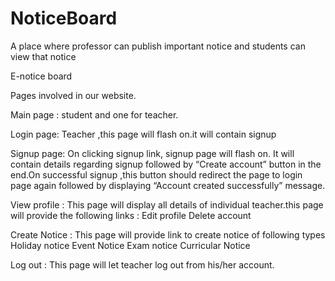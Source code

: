 # NoticeBoard
A place where professor can publish important notice and students can view that notice
 
 E-notice board 
 
Pages involved in our website.
 
Main page : student and one for teacher.
 
Login page: Teacher ,this page will flash on.it will contain signup 
 
Signup page: On clicking signup link, signup page will flash on. It will contain details regarding signup followed by “Create account” button in the end.On successful signup ,this button should redirect the page to login page again followed by displaying “Account created successfully” message.
 
View profile : This page will display all details of individual teacher.this page will provide the following links :
Edit profile 
Delete account
 
Create Notice : This page will provide link to create notice of following types 
Holiday notice 
Event Notice
Exam notice
Curricular Notice
 
 
Log out : This page will let teacher log out from his/her account.
 

